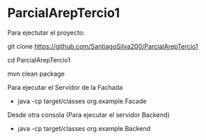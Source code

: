 # ParcialArepTercio1

Para ejectutar el proyecto:

git clone https://github.com/SantiagoSilva200/ParcialArepTercio1

cd ParcialArepTercio1

mvn clean package 

Para ejecutar el Servidor de la Fachada

- java -cp target/classes org.example.Facade

Desde otra consola (Para ejecutar el servidor Backend)

- java -cp target/classes org.example.Backend 



